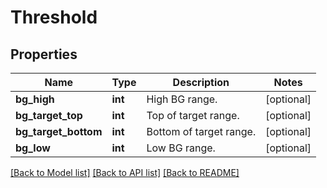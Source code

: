 # Threshold

## Properties
Name | Type | Description | Notes
------------ | ------------- | ------------- | -------------
**bg_high** | **int** | High BG range. | [optional] 
**bg_target_top** | **int** | Top of target range. | [optional] 
**bg_target_bottom** | **int** | Bottom of target range. | [optional] 
**bg_low** | **int** | Low BG range. | [optional] 

[[Back to Model list]](../README.md#documentation-for-models) [[Back to API list]](../README.md#documentation-for-api-endpoints) [[Back to README]](../README.md)

